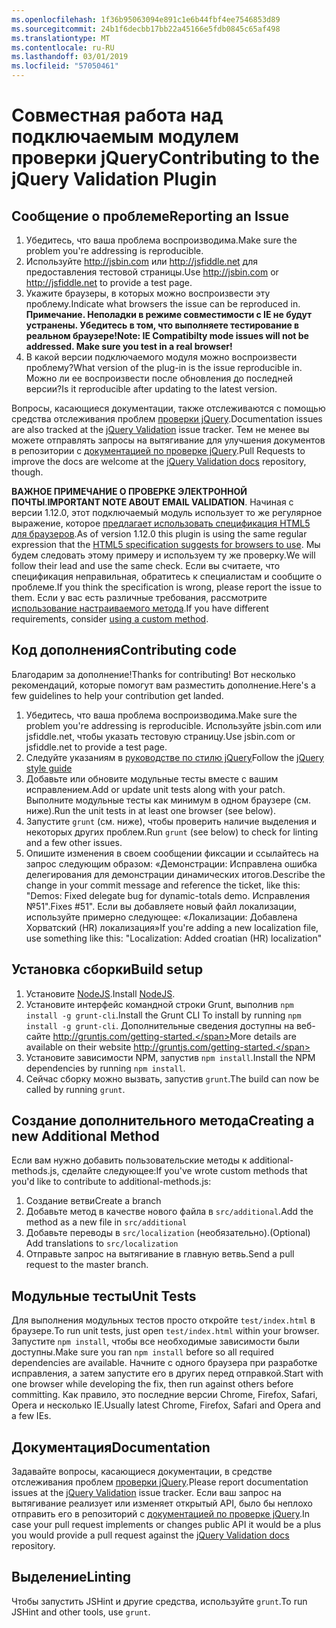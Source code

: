 ```yaml
---
ms.openlocfilehash: 1f36b95063094e891c1e6b44fbf4ee7546853d89
ms.sourcegitcommit: 24b1f6decbb17bb22a45166e5fdb0845c65af498
ms.translationtype: MT
ms.contentlocale: ru-RU
ms.lasthandoff: 03/01/2019
ms.locfileid: "57050461"
---
```

# <a name="contributing-to-the-jquery-validation-plugin"></a><span data-ttu-id="fb101-101">Совместная работа над подключаемым модулем проверки jQuery</span><span class="sxs-lookup"><span data-stu-id="fb101-101">Contributing to the jQuery Validation Plugin</span></span>

## <a name="reporting-an-issue"></a><span data-ttu-id="fb101-102">Сообщение о проблеме</span><span class="sxs-lookup"><span data-stu-id="fb101-102">Reporting an Issue</span></span>

1. <span data-ttu-id="fb101-103">Убедитесь, что ваша проблема воспроизводима.</span><span class="sxs-lookup"><span data-stu-id="fb101-103">Make sure the problem you're addressing is reproducible.</span></span>
2. <span data-ttu-id="fb101-104">Используйте http://jsbin.com или http://jsfiddle.net для предоставления тестовой страницы.</span><span class="sxs-lookup"><span data-stu-id="fb101-104">Use http://jsbin.com or http://jsfiddle.net to provide a test page.</span></span>
3. <span data-ttu-id="fb101-105">Укажите браузеры, в которых можно воспроизвести эту проблему.</span><span class="sxs-lookup"><span data-stu-id="fb101-105">Indicate what browsers the issue can be reproduced in.</span></span> <span data-ttu-id="fb101-106">**Примечание. Неполадки в режиме совместимости с IE не будут устранены. Убедитесь в том, что выполняете тестирование в реальном браузере!**</span><span class="sxs-lookup"><span data-stu-id="fb101-106">**Note: IE Compatibilty mode issues will not be addressed. Make sure you test in a real browser!**</span></span>
4. <span data-ttu-id="fb101-107">В какой версии подключаемого модуля можно воспроизвести проблему?</span><span class="sxs-lookup"><span data-stu-id="fb101-107">What version of the plug-in is the issue reproducible in.</span></span> <span data-ttu-id="fb101-108">Можно ли ее воспроизвести после обновления до последней версии?</span><span class="sxs-lookup"><span data-stu-id="fb101-108">Is it reproducible after updating to the latest version.</span></span>

<span data-ttu-id="fb101-109">Вопросы, касающиеся документации, также отслеживаются с помощью средства отслеживания проблем [проверки jQuery](https://github.com/jzaefferer/jquery-validation/issues).</span><span class="sxs-lookup"><span data-stu-id="fb101-109">Documentation issues are also tracked at the [jQuery Validation](https://github.com/jzaefferer/jquery-validation/issues) issue tracker.</span></span>
<span data-ttu-id="fb101-110">Тем не менее вы можете отправлять запросы на вытягивание для улучшения документов в репозитории с [документацией по проверке jQuery](https://github.com/jzaefferer/validation-content).</span><span class="sxs-lookup"><span data-stu-id="fb101-110">Pull Requests to improve the docs are welcome at the [jQuery Validation docs](https://github.com/jzaefferer/validation-content) repository, though.</span></span>

<span data-ttu-id="fb101-111">**ВАЖНОЕ ПРИМЕЧАНИЕ О ПРОВЕРКЕ ЭЛЕКТРОННОЙ ПОЧТЫ**.</span><span class="sxs-lookup"><span data-stu-id="fb101-111">**IMPORTANT NOTE ABOUT EMAIL VALIDATION**.</span></span> <span data-ttu-id="fb101-112">Начиная с версии 1.12.0, этот подключаемый модуль использует то же регулярное выражение, которое [предлагает использовать спецификация HTML5 для браузеров](https://html.spec.whatwg.org/multipage/forms.html#valid-e-mail-address).</span><span class="sxs-lookup"><span data-stu-id="fb101-112">As of version 1.12.0 this plugin is using the same regular expression that the [HTML5 specification suggests for browsers to use](https://html.spec.whatwg.org/multipage/forms.html#valid-e-mail-address).</span></span> <span data-ttu-id="fb101-113">Мы будем следовать этому примеру и используем ту же проверку.</span><span class="sxs-lookup"><span data-stu-id="fb101-113">We will follow their lead and use the same check.</span></span> <span data-ttu-id="fb101-114">Если вы считаете, что спецификация неправильная, обратитесь к специалистам и сообщите о проблеме.</span><span class="sxs-lookup"><span data-stu-id="fb101-114">If you think the specification is wrong, please report the issue to them.</span></span> <span data-ttu-id="fb101-115">Если у вас есть различные требования, рассмотрите [использование настраиваемого метода](http://jqueryvalidation.org/jQuery.validator.addMethod/).</span><span class="sxs-lookup"><span data-stu-id="fb101-115">If you have different requirements, consider [using a custom method](http://jqueryvalidation.org/jQuery.validator.addMethod/).</span></span>

## <a name="contributing-code"></a><span data-ttu-id="fb101-116">Код дополнения</span><span class="sxs-lookup"><span data-stu-id="fb101-116">Contributing code</span></span>

<span data-ttu-id="fb101-117">Благодарим за дополнение!</span><span class="sxs-lookup"><span data-stu-id="fb101-117">Thanks for contributing!</span></span> <span data-ttu-id="fb101-118">Вот несколько рекомендаций, которые помогут вам разместить дополнение.</span><span class="sxs-lookup"><span data-stu-id="fb101-118">Here's a few guidelines to help your contribution get landed.</span></span>

1. <span data-ttu-id="fb101-119">Убедитесь, что ваша проблема воспроизводима.</span><span class="sxs-lookup"><span data-stu-id="fb101-119">Make sure the problem you're addressing is reproducible.</span></span> <span data-ttu-id="fb101-120">Используйте jsbin.com или jsfiddle.net, чтобы указать тестовую страницу.</span><span class="sxs-lookup"><span data-stu-id="fb101-120">Use jsbin.com or jsfiddle.net to provide a test page.</span></span>
2. <span data-ttu-id="fb101-121">Следуйте указаниям в [руководстве по стилю jQuery](http://contribute.jquery.com/style-guides/js)</span><span class="sxs-lookup"><span data-stu-id="fb101-121">Follow the [jQuery style guide](http://contribute.jquery.com/style-guides/js)</span></span>
3. <span data-ttu-id="fb101-122">Добавьте или обновите модульные тесты вместе с вашим исправлением.</span><span class="sxs-lookup"><span data-stu-id="fb101-122">Add or update unit tests along with your patch.</span></span> <span data-ttu-id="fb101-123">Выполните модульные тесты как минимум в одном браузере (см. ниже).</span><span class="sxs-lookup"><span data-stu-id="fb101-123">Run the unit tests in at least one browser (see below).</span></span>
4. <span data-ttu-id="fb101-124">Запустите `grunt` (см. ниже), чтобы проверить наличие выделения и некоторых других проблем.</span><span class="sxs-lookup"><span data-stu-id="fb101-124">Run `grunt` (see below) to check for linting and a few other issues.</span></span>
5. <span data-ttu-id="fb101-125">Опишите изменения в своем сообщении фиксации и ссылайтесь на запрос следующим образом: «Демонстрации: Исправлена ошибка делегирования для демонстрации динамических итогов.</span><span class="sxs-lookup"><span data-stu-id="fb101-125">Describe the change in your commit message and reference the ticket, like this: "Demos: Fixed delegate bug for dynamic-totals demo.</span></span> <span data-ttu-id="fb101-126">Исправления №51".</span><span class="sxs-lookup"><span data-stu-id="fb101-126">Fixes #51".</span></span> <span data-ttu-id="fb101-127">Если вы добавляете новый файл локализации, используйте примерно следующее: «Локализации: Добавлена Хорватский (HR) локализация»</span><span class="sxs-lookup"><span data-stu-id="fb101-127">If you're adding a new localization file, use something like this: "Localization: Added croatian (HR) localization"</span></span>

## <a name="build-setup"></a><span data-ttu-id="fb101-128">Установка сборки</span><span class="sxs-lookup"><span data-stu-id="fb101-128">Build setup</span></span>

1. <span data-ttu-id="fb101-129">Установите [NodeJS](http://nodejs.org).</span><span class="sxs-lookup"><span data-stu-id="fb101-129">Install [NodeJS](http://nodejs.org).</span></span>
2. <span data-ttu-id="fb101-130">Установите интерфейс командной строки Grunt, выполнив `npm install -g grunt-cli`.</span><span class="sxs-lookup"><span data-stu-id="fb101-130">Install the Grunt CLI To install by running `npm install -g grunt-cli`.</span></span> <span data-ttu-id="fb101-131">Дополнительные сведения доступны на веб-сайте http://gruntjs.com/getting-started.</span><span class="sxs-lookup"><span data-stu-id="fb101-131">More details are available on their website http://gruntjs.com/getting-started.</span></span>
3. <span data-ttu-id="fb101-132">Установите зависимости NPM, запустив `npm install`.</span><span class="sxs-lookup"><span data-stu-id="fb101-132">Install the NPM dependencies by running `npm install`.</span></span>
4. <span data-ttu-id="fb101-133">Сейчас сборку можно вызвать, запустив `grunt`.</span><span class="sxs-lookup"><span data-stu-id="fb101-133">The build can now be called by running `grunt`.</span></span>

## <a name="creating-a-new-additional-method"></a><span data-ttu-id="fb101-134">Создание дополнительного метода</span><span class="sxs-lookup"><span data-stu-id="fb101-134">Creating a new Additional Method</span></span>

<span data-ttu-id="fb101-135">Если вам нужно добавить пользовательские методы к additional-methods.js, сделайте следующее:</span><span class="sxs-lookup"><span data-stu-id="fb101-135">If you've wrote custom methods that you'd like to contribute to additional-methods.js:</span></span>

1. <span data-ttu-id="fb101-136">Создание ветви</span><span class="sxs-lookup"><span data-stu-id="fb101-136">Create a branch</span></span>
2. <span data-ttu-id="fb101-137">Добавьте метод в качестве нового файла в `src/additional`.</span><span class="sxs-lookup"><span data-stu-id="fb101-137">Add the method as a new file in `src/additional`</span></span>
3. <span data-ttu-id="fb101-138">Добавьте переводы в `src/localization` (необязательно).</span><span class="sxs-lookup"><span data-stu-id="fb101-138">(Optional) Add translations to `src/localization`</span></span>
4. <span data-ttu-id="fb101-139">Отправьте запрос на вытягивание в главную ветвь.</span><span class="sxs-lookup"><span data-stu-id="fb101-139">Send a pull request to the master branch.</span></span>

## <a name="unit-tests"></a><span data-ttu-id="fb101-140">Модульные тесты</span><span class="sxs-lookup"><span data-stu-id="fb101-140">Unit Tests</span></span>

<span data-ttu-id="fb101-141">Для выполнения модульных тестов просто откройте `test/index.html` в браузере.</span><span class="sxs-lookup"><span data-stu-id="fb101-141">To run unit tests, just open `test/index.html` within your browser.</span></span> <span data-ttu-id="fb101-142">Запустите `npm install`, чтобы все необходимые зависимости были доступны.</span><span class="sxs-lookup"><span data-stu-id="fb101-142">Make sure you ran `npm install` before so all required dependencies are available.</span></span>
<span data-ttu-id="fb101-143">Начните с одного браузера при разработке исправления, а затем запустите его в других перед отправкой.</span><span class="sxs-lookup"><span data-stu-id="fb101-143">Start with one browser while developing the fix, then run against others before committing.</span></span> <span data-ttu-id="fb101-144">Как правило, это последние версии Chrome, Firefox, Safari, Opera и несколько IE.</span><span class="sxs-lookup"><span data-stu-id="fb101-144">Usually latest Chrome, Firefox, Safari and Opera and a few IEs.</span></span>

## <a name="documentation"></a><span data-ttu-id="fb101-145">Документация</span><span class="sxs-lookup"><span data-stu-id="fb101-145">Documentation</span></span>

<span data-ttu-id="fb101-146">Задавайте вопросы, касающиеся документации, в средстве отслеживания проблем [проверки jQuery](https://github.com/jzaefferer/jquery-validation/issues).</span><span class="sxs-lookup"><span data-stu-id="fb101-146">Please report documentation issues at the [jQuery Validation](https://github.com/jzaefferer/jquery-validation/issues) issue tracker.</span></span>
<span data-ttu-id="fb101-147">Если ваш запрос на вытягивание реализует или изменяет открытый API, было бы неплохо отправить его в репозиторий с [документацией по проверке jQuery](https://github.com/jzaefferer/validation-content).</span><span class="sxs-lookup"><span data-stu-id="fb101-147">In case your pull request implements or changes public API it would be a plus you would provide a pull request against the [jQuery Validation docs](https://github.com/jzaefferer/validation-content) repository.</span></span>

## <a name="linting"></a><span data-ttu-id="fb101-148">Выделение</span><span class="sxs-lookup"><span data-stu-id="fb101-148">Linting</span></span>

<span data-ttu-id="fb101-149">Чтобы запустить JSHint и другие средства, используйте `grunt`.</span><span class="sxs-lookup"><span data-stu-id="fb101-149">To run JSHint and other tools, use `grunt`.</span></span>
